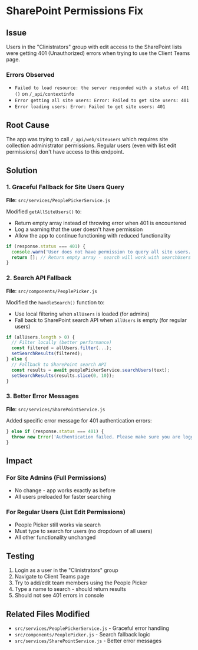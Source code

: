 # SharePoint Permissions Fix

## Issue
Users in the "Clinistrators" group with edit access to the SharePoint lists were getting 401 (Unauthorized) errors when trying to use the Client Teams page.

### Errors Observed
- `Failed to load resource: the server responded with a status of 401 ()` on `/_api/contextinfo`
- `Error getting all site users: Error: Failed to get site users: 401`
- `Error loading users: Error: Failed to get site users: 401`

## Root Cause
The app was trying to call `/_api/web/siteusers` which requires site collection administrator permissions. Regular users (even with list edit permissions) don't have access to this endpoint.

## Solution

### 1. Graceful Fallback for Site Users Query
**File**: `src/services/PeoplePickerService.js`

Modified `getAllSiteUsers()` to:
- Return empty array instead of throwing error when 401 is encountered
- Log a warning that the user doesn't have permission
- Allow the app to continue functioning with reduced functionality

```javascript
if (response.status === 401) {
  console.warn('User does not have permission to query all site users. Using limited fallback.');
  return []; // Return empty array - search will work with searchUsers instead
}
```

### 2. Search API Fallback
**File**: `src/components/PeoplePicker.js`

Modified the `handleSearch()` function to:
- Use local filtering when `allUsers` is loaded (for admins)
- Fall back to SharePoint search API when `allUsers` is empty (for regular users)

```javascript
if (allUsers.length > 0) {
  // Filter locally (better performance)
  const filtered = allUsers.filter(...);
  setSearchResults(filtered);
} else {
  // Fallback to SharePoint search API
  const results = await peoplePickerService.searchUsers(text);
  setSearchResults(results.slice(0, 10));
}
```

### 3. Better Error Messages
**File**: `src/services/SharePointService.js`

Added specific error message for 401 authentication errors:
```javascript
} else if (response.status === 401) {
  throw new Error('Authentication failed. Please make sure you are logged in and have access to this SharePoint site.');
}
```

## Impact

### For Site Admins (Full Permissions)
- No change - app works exactly as before
- All users preloaded for faster searching

### For Regular Users (List Edit Permissions)
- People Picker still works via search
- Must type to search for users (no dropdown of all users)
- All other functionality unchanged

## Testing
1. Login as a user in the "Clinistrators" group
2. Navigate to Client Teams page
3. Try to add/edit team members using the People Picker
4. Type a name to search - should return results
5. Should not see 401 errors in console

## Related Files Modified
- `src/services/PeoplePickerService.js` - Graceful error handling
- `src/components/PeoplePicker.js` - Search fallback logic
- `src/services/SharePointService.js` - Better error messages
